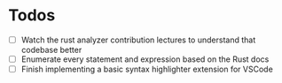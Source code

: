 # Todos

- [ ] Watch the rust analyzer contribution lectures to understand that codebase better
- [ ] Enumerate every statement and expression based on the Rust docs
- [ ] Finish implementing a basic syntax highlighter extension for VSCode
